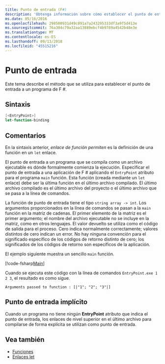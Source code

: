 ```yaml
---
title: Punto de entrada (F#)
description: 'Obtenga información sobre cómo establecer el punto de entrada a un programa de F # que se compila como un archivo ejecutable, dónde formalmente comienza la ejecución.'
ms.date: 05/16/2016
ms.openlocfilehash: 298500931d49c891a7a243295333df3a9f5d413e
ms.sourcegitcommit: 76a304c79a32aa13889ebcf4b9789a4542b48e3e
ms.translationtype: MT
ms.contentlocale: es-ES
ms.lasthandoff: 09/13/2018
ms.locfileid: "45515216"
---
```

# <a name="entry-point"></a>Punto de entrada

Este tema describe el método que se utiliza para establecer el punto de entrada a un programa de F #.

## <a name="syntax"></a>Sintaxis

```fsharp
[<EntryPoint>]
let-function-binding
```

## <a name="remarks"></a>Comentarios

En la sintaxis anterior, *enlace de función permiten* es la definición de una función en un `let` enlace.

El punto de entrada a un programa que se compila como un archivo ejecutable es dónde formalmente comienza la ejecución. Especificar el punto de entrada a una aplicación de F # aplicando el `EntryPoint` atributo para el programa `main` función. Esta función (creada mediante un `let` enlace) debe ser la última función en el último archivo compilado. El último archivo compilado es el último archivo del proyecto o el último archivo que se pasa a la línea de comandos.

La función de punto de entrada tiene el tipo `string array -> int`. Los argumentos proporcionados en la línea de comandos se pasan a la `main` función en la matriz de cadenas. El primer elemento de la matriz es el primer argumento; el nombre del archivo ejecutable no se incluye en la matriz, como en otros lenguajes. El valor devuelto se utiliza como el código de salida para el proceso. Cero indica normalmente correctamente; valores distintos de cero indican un error. No hay ninguna convención para el significado específico de los códigos de retorno distinto de cero; los significados de los códigos de retorno son específicos de la aplicación.

El ejemplo siguiente muestra un sencillo `main` función.

[!code-fsharp[Main](../../../../samples/snippets/fsharp/entry-point/snippet501.fs)]

Cuando se ejecuta este código con la línea de comandos `EntryPoint.exe 1 2 3`, el resultado es como sigue.

```console
Arguments passed to function : [|"1"; "2"; "3"|]
```

## <a name="implicit-entry-point"></a>Punto de entrada implícito

Cuando un programa no tiene ningún **EntryPoint** atributo que indica el punto de entrada, los enlaces de nivel superior en el último archivo para compilarse de forma explícita se utilizan como punto de entrada.

## <a name="see-also"></a>Vea también

- [Funciones](index.md)
- [Enlaces let](let-bindings.md)
